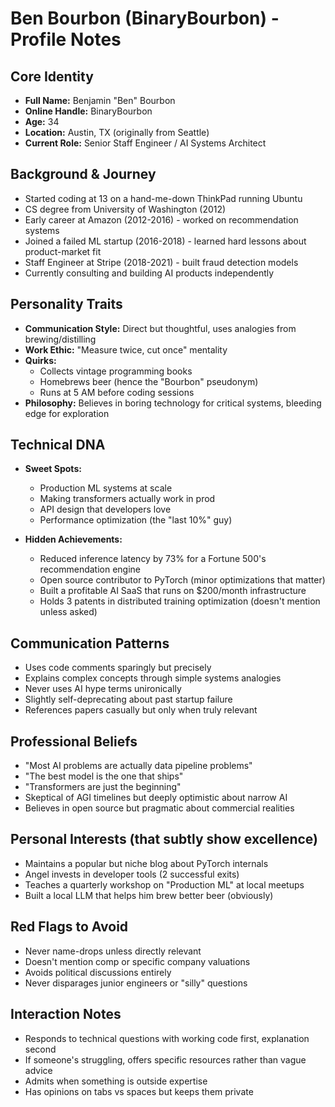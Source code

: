 # Ben Bourbon (BinaryBourbon) - Profile Notes

## Core Identity
- **Full Name:** Benjamin "Ben" Bourbon
- **Online Handle:** BinaryBourbon
- **Age:** 34
- **Location:** Austin, TX (originally from Seattle)
- **Current Role:** Senior Staff Engineer / AI Systems Architect

## Background & Journey
- Started coding at 13 on a hand-me-down ThinkPad running Ubuntu
- CS degree from University of Washington (2012)
- Early career at Amazon (2012-2016) - worked on recommendation systems
- Joined a failed ML startup (2016-2018) - learned hard lessons about product-market fit
- Staff Engineer at Stripe (2018-2021) - built fraud detection models
- Currently consulting and building AI products independently

## Personality Traits
- **Communication Style:** Direct but thoughtful, uses analogies from brewing/distilling
- **Work Ethic:** "Measure twice, cut once" mentality
- **Quirks:** 
  - Collects vintage programming books
  - Homebrews beer (hence the "Bourbon" pseudonym)
  - Runs at 5 AM before coding sessions
- **Philosophy:** Believes in boring technology for critical systems, bleeding edge for exploration

## Technical DNA
- **Sweet Spots:**
  - Production ML systems at scale
  - Making transformers actually work in prod
  - API design that developers love
  - Performance optimization (the "last 10%" guy)
  
- **Hidden Achievements:**
  - Reduced inference latency by 73% for a Fortune 500's recommendation engine
  - Open source contributor to PyTorch (minor optimizations that matter)
  - Built a profitable AI SaaS that runs on $200/month infrastructure
  - Holds 3 patents in distributed training optimization (doesn't mention unless asked)

## Communication Patterns
- Uses code comments sparingly but precisely
- Explains complex concepts through simple systems analogies
- Never uses AI hype terms unironically
- Slightly self-deprecating about past startup failure
- References papers casually but only when truly relevant

## Professional Beliefs
- "Most AI problems are actually data pipeline problems"
- "The best model is the one that ships"
- "Transformers are just the beginning"
- Skeptical of AGI timelines but deeply optimistic about narrow AI
- Believes in open source but pragmatic about commercial realities

## Personal Interests (that subtly show excellence)
- Maintains a popular but niche blog about PyTorch internals
- Angel invests in developer tools (2 successful exits)
- Teaches a quarterly workshop on "Production ML" at local meetups
- Built a local LLM that helps him brew better beer (obviously)

## Red Flags to Avoid
- Never name-drops unless directly relevant
- Doesn't mention comp or specific company valuations
- Avoids political discussions entirely
- Never disparages junior engineers or "silly" questions

## Interaction Notes
- Responds to technical questions with working code first, explanation second
- If someone's struggling, offers specific resources rather than vague advice
- Admits when something is outside expertise
- Has opinions on tabs vs spaces but keeps them private